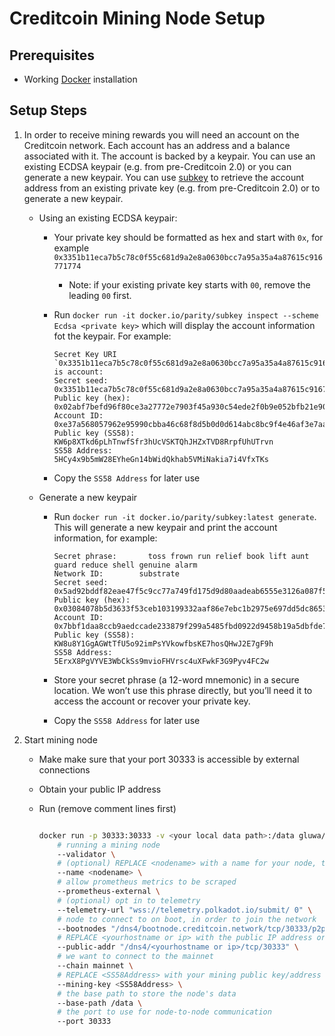 # Creditcoin Mining Node Setup

## Prerequisites

- Working [Docker](https://www.docker.com) installation

## Setup Steps

1) In order to receive mining rewards you will need an account on the Creditcoin network. Each account has an address and a balance associated with it. The account is backed by a keypair. You can use an existing ECDSA keypair (e.g. from pre-Creditcoin 2.0) or you can generate a new keypair. You can use [subkey](https://docs.substrate.io/v3/tools/subkey/) to retrieve the account address from an existing private key (e.g. from pre-Creditcoin 2.0) or to generate a new keypair.

    - Using an existing ECDSA keypair:
        - Your private key should be formatted as hex and start with `0x`, for example `0x3351b11eca7b5c78c0f55c681d9a2e8a0630bcc7a95a35a4a87615c916771774`
          - Note: if your existing private key starts with `00`, remove the leading `00` first.
        - Run `docker run -it docker.io/parity/subkey inspect --scheme Ecdsa <private key>` which will display the account information fot the keypair. For example:

            ```
            Secret Key URI `0x3351b11eca7b5c78c0f55c681d9a2e8a0630bcc7a95a35a4a87615c916771774` is account:
            Secret seed:       0x3351b11eca7b5c78c0f55c681d9a2e8a0630bcc7a95a35a4a87615c916771774
            Public key (hex):  0x02abf7befd96f80ce3a27772e7903f45a930c54ede2f0b9e052bfb21e90e0a4b40
            Account ID:        0xe37a568057962e95990cbba46c68f8d5b0d0d614abc8bc9f4e46af3e7aa8880c
            Public key (SS58): KW6p8XTkd6pLhTnwfSfr3hUcVSKTQhJHZxTVD8RrpfUhUTrvn
            SS58 Address:      5HCy4x9b5mW28EYheGn14bWidQkhab5VMiNakia7i4VfxTKs 
            ```

        - Copy the `SS58 Address` for later use
    - Generate a new keypair
        - Run `docker run -it docker.io/parity/subkey:latest generate`. This will generate a new keypair and print the account information, for example:

            ```
            Secret phrase:       toss frown run relief book lift aunt guard reduce shell genuine alarm
            Network ID:        substrate
            Secret seed:       0x5ad92bddf82eae47f5c9cc77a749fd175d9d80aadeab6555e3126a087f5eb5f1
            Public key (hex):  0x03084078b5d3633f53ceb103199332aaf86e7ebc1b2975e697dd5dc8653692b7b9
            Account ID:        0x7bbf1daa8ccb9aedccade233879f299a5485fbd0922d9458b19a5dbfde71da3c
            Public key (SS58): KW8u8Y1GgAGWtTfU5o92imPsYVkowfbsKE7hosQHwJ2E7gF9h
            SS58 Address:      5ErxX8PgVYVE3WbCkSs9mvioFHVrsc4uXFwkF3G9Pyv4FC2w
            ```

        - Store your secret phrase (a 12-word mnemonic) in a secure location. We won’t use this phrase directly, but you’ll need it to access the account or recover your private key.
        - Copy the `SS58 Address` for later use
2) Start mining node
    - Make make sure that your port 30333 is accessible by external connections
    - Obtain your public IP address
    - Run (remove comment lines first)

        ```bash
        
        docker run -p 30333:30333 -v <your local data path>:/data gluwa/creditcoin:2.0.0-beta-7 \
            # running a mining node
            --validator \
            # (optional) REPLACE <nodename> with a name for your node, to make it easier to identify
            --name <nodename> \
            # allow prometheus metrics to be scraped
            --prometheus-external \
            # (optional) opt in to telemetry
            --telemetry-url "wss://telemetry.polkadot.io/submit/ 0" \
            # node to connect to on boot, in order to join the network
            --bootnodes "/dns4/bootnode.creditcoin.network/tcp/30333/p2p/12D3KooWAEgDL126EUFxFfdQKiUhmx3BJPdszQHu9PsYsLCuavhb" "/dns4/bootnode2.creditcoin.network/tcp/30333/p2p/12D3KooWSQye3uN3bZQRRC4oZbpiAZXkP2o5UZh6S8pqyh24bF3k" "/dns4/bootnode3.creditcoin.network/tcp/30333/p2p/12D3KooWFrsEZ2aSfiigAxs6ir2kU6en4BewotyCXPhrJ7T1AzjN" \
            # REPLACE <yourhostname or ip> with the public IP address or host name that your node can be reached at
            --public-addr "/dns4/<yourhostname or ip>/tcp/30333" \
            # we want to connect to the mainnet
            --chain mainnet \
            # REPLACE <SS58Address> with your mining public key/address to receive rewards at
            --mining-key <SS58Address> \
            # the base path to store the node's data
            --base-path /data \
            # the port to use for node-to-node communication
            --port 30333
        ```
